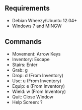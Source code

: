 ## Requirements

* Debian Wheezy/Ubuntu 12.04+
* Windows 7 and MINGW

## Commands

* Movement: Arrow Keys
* Inventory: Escape
* Stairs: Enter
* Grab: g
* Drop: d (From Inventory)
* Use: u (From Inventory)
* Equip: e (From Inventory)
* Wield: w (From Inventory)
* Quit: Close Window
* Help Screen: ?
